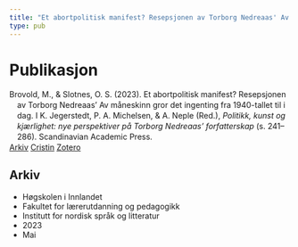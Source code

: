 ```yaml
---
title: "Et abortpolitisk manifest? Resepsjonen av Torborg Nedreaas' Av måneskinn gror det ingenting fra 1940-tallet til i dag"
type: pub
---
```

<h1>Publikasjon</h1>
<article id="csl-bib-container-HKMAXZUQ" class="csl-bib-container">
  <div class="csl-bib-body" style="line-height: 1.35; padding-left: 1em; text-indent:-1em;">
  <div class="csl-entry">Brovold, M., &amp; Slotnes, O. S. (2023). Et abortpolitisk manifest? Resepsjonen av Torborg Nedreaas&#x2019; Av m&#xE5;neskinn gror det ingenting fra 1940-tallet til i dag. I K. Jegerstedt, P. A. Michelsen, &amp; A. Neple (Red.), <i>Politikk, kunst og kj&#xE6;rlighet: nye perspektiver p&#xE5; Torborg Nedreaas&#x2019; forfatterskap</i> (s. 241&#x2013;286). Scandinavian Academic Press.</div>
</div>
  <div class="csl-bib-buttons">
    <a href="#taxonomy-article-HKMAXZUQ" class="csl-bib-button">Arkiv</a>
    <a href="https://app.cristin.no/results/show.jsf?id=2146931" alt="Cristin URL" class="csl-bib-button">Cristin</a>
    <a href="http://zotero.org/groups/5022929/items/HKMAXZUQ" alt="Zotero URL" class="csl-bib-button">Zotero</a>
  </div>
  <div id="csl-bib-meta-container-HKMAXZUQ"></div>
</article>
<div id="csl-bib-meta-HKMAXZUQ" class="csl-bib-meta">
  <article id="taxonomy-article-HKMAXZUQ" class="taxonomy-article">
    <h1>Arkiv</h1>
    <ul>
      <li>Høgskolen i Innlandet</li>
      <li>Fakultet for lærerutdanning og pedagogikk</li>
      <li>Institutt for nordisk språk og litteratur</li>
      <li>2023</li>
      <li>Mai</li>
    </ul>
  </article>
</div>
